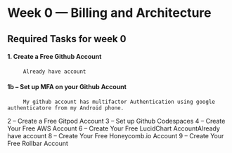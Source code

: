 # Week 0 — Billing and Architecture

   ##  Required Tasks for week 0
  
   #### 1. Create a Free Github Account
   
         Already have account
    
   ####  1b – Set up MFA on your Github Account
         My github account has multifactor Authentication using google authenticatore from my Android phone.
         
  2 – Create a Free Gitpod Account
  3 – Set up Github Codespaces
  4 – Create Your Free AWS Account
  6 – Create Your Free LucidChart AccountAlready have account
  8 – Create Your Free Honeycomb.io Account
  9 – Create Your Free Rollbar Account
